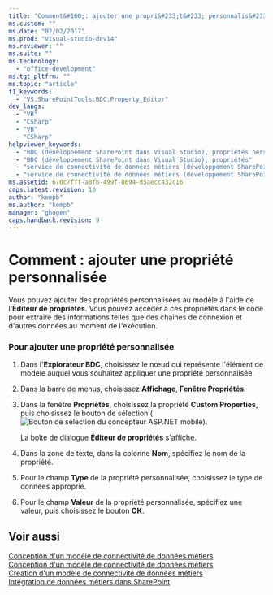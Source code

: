 ```yaml
---
title: "Comment&#160;: ajouter une propri&#233;t&#233; personnalis&#233;e"
ms.custom: ""
ms.date: "02/02/2017"
ms.prod: "visual-studio-dev14"
ms.reviewer: ""
ms.suite: ""
ms.technology: 
  - "office-development"
ms.tgt_pltfrm: ""
ms.topic: "article"
f1_keywords: 
  - "VS.SharePointTools.BDC.Property_Editor"
dev_langs: 
  - "VB"
  - "CSharp"
  - "VB"
  - "CSharp"
helpviewer_keywords: 
  - "BDC (développement SharePoint dans Visual Studio), propriétés personnalisées"
  - "BDC (développement SharePoint dans Visual Studio), propriétés"
  - "service de connectivité de données métiers (développement SharePoint dans Visual Studio), propriétés personnalisées"
  - "service de connectivité de données métiers (développement SharePoint dans Visual Studio), propriétés"
ms.assetid: 670c7fff-a8fb-499f-8694-d5aecc432c16
caps.latest.revision: 10
author: "kempb"
ms.author: "kempb"
manager: "ghogen"
caps.handback.revision: 9
---
```

# Comment&#160;: ajouter une propri&#233;t&#233; personnalis&#233;e
  Vous pouvez ajouter des propriétés personnalisées au modèle à l'aide de l'**Éditeur de propriétés**.  Vous pouvez accéder à ces propriétés dans le code pour extraire des informations telles que des chaînes de connexion et d'autres données au moment de l'exécution.  
  
### Pour ajouter une propriété personnalisée  
  
1.  Dans l'**Explorateur BDC**, choisissez le nœud qui représente l'élément de modèle auquel vous souhaitez appliquer une propriété personnalisée.  
  
2.  Dans la barre de menus, choisissez **Affichage**, **Fenêtre Propriétés**.  
  
3.  Dans la fenêtre **Propriétés**, choisissez la propriété **Custom Properties**, puis choisissez le bouton de sélection \(![Bouton de sélection du concepteur ASP.NET mobile](../sharepoint/media/mwellipsis.png "Bouton de sélection du concepteur ASP.NET mobile")\).  
  
     La boîte de dialogue **Éditeur de propriétés** s'affiche.  
  
4.  Dans la zone de texte, dans la colonne **Nom**, spécifiez le nom de la propriété.  
  
5.  Pour le champ **Type** de la propriété personnalisée, choisissez le type de données approprié.  
  
6.  Pour le champ **Valeur** de la propriété personnalisée, spécifiez une valeur, puis choisissez le bouton **OK**.  
  
## Voir aussi  
 [Conception d'un modèle de connectivité de données métiers](../sharepoint/designing-a-business-data-connectivity-model.md)   
 [Conception d'un modèle de connectivité de données métiers](../sharepoint/designing-a-business-data-connectivity-model.md)   
 [Création d'un modèle de connectivité de données métiers](../sharepoint/creating-a-business-data-connectivity-model.md)   
 [Intégration de données métiers dans SharePoint](../sharepoint/integrating-business-data-into-sharepoint.md)  
  
  